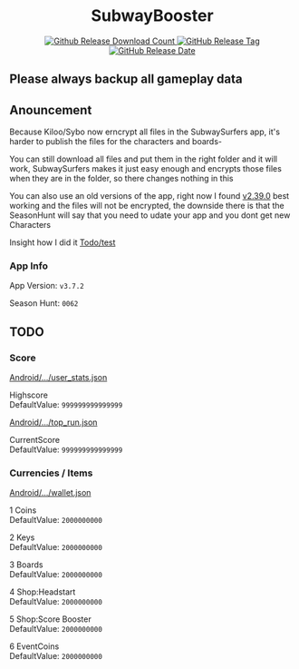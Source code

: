 <h1 align="center">SubwayBooster</h1>
<p align="center">
<a href="https://github.com/HerrErde/SubwayBooster/releases/latest">
  <img alt="Github Release Download Count" src="https://img.shields.io/github/downloads/HerrErde/SubwayBooster/latest/total.svg?color=181717&logo=github&style=for-the-badge">
  </a>
  <a href="https://github.com/HerrErde/SubwayBooster/releases/latest">
  <img alt="GitHub Release Tag" src="https://img.shields.io/github/release/HerrErde/SubwayBooster/all.svg?style=for-the-badge&logo=github&logoColor=fafafa&colorA=191b25&colorB=32cb8b">
  </a>
  <a href="https://github.com/HerrErde/SubwayBooster/releases/">
    <img alt="GitHub Release Date" src="https://img.shields.io/github/release-date-pre/HerrErde/SubwayBooster.svg?style=for-the-badge">
  </a>
</p>

## Please always backup all gameplay data

## Anouncement

Because Kiloo/Sybo now erncrypt all files in the SubwaySurfers app, it's harder to publish the files for the characters and boards-

You can still download all files and put them in the right folder and it will work, SubwaySurfers makes it just easy enough and encrypts those files when they are in the folder, so there changes nothing in this

You can also use an old versions of the app, right now I found [v2.39.0](https://www.apkmirror.com/apk/sybo-games/subwaysurfers/subwaysurfers-2-39-0-release/) best working and the files will not be encrypted, the downside there is that the SeasonHunt will say that you need to udate your app and you dont get new Characters

Insight how I did it [Todo/test](Todo/test.md)

### App Info

App Version: `v3.7.2`

Season Hunt: `0062`

## TODO

### Score

[Android/.../user_stats.json](Android/data/com.kiloo.subwaysurf/files/profile/user_stats.json)

Highscore\
DefaultValue: `999999999999999`

[Android/.../top_run.json](Android/data/com.kiloo.subwaysurf/files/profile/top_run.json)

CurrentScore\
DefaultValue: `999999999999999`

### Currencies / Items

[Android/.../wallet.json](Android/data/com.kiloo.subwaysurf/files/profile/wallet.json)

1 Coins\
DefaultValue: `2000000000`

2 Keys\
DefaultValue: `2000000000`

3 Boards\
DefaultValue: `2000000000`

4 Shop:Headstart\
DefaultValue: `2000000000`

5 Shop:Score Booster\
DefaultValue: `2000000000`

6 EventCoins\
DefaultValue: `2000000000`
